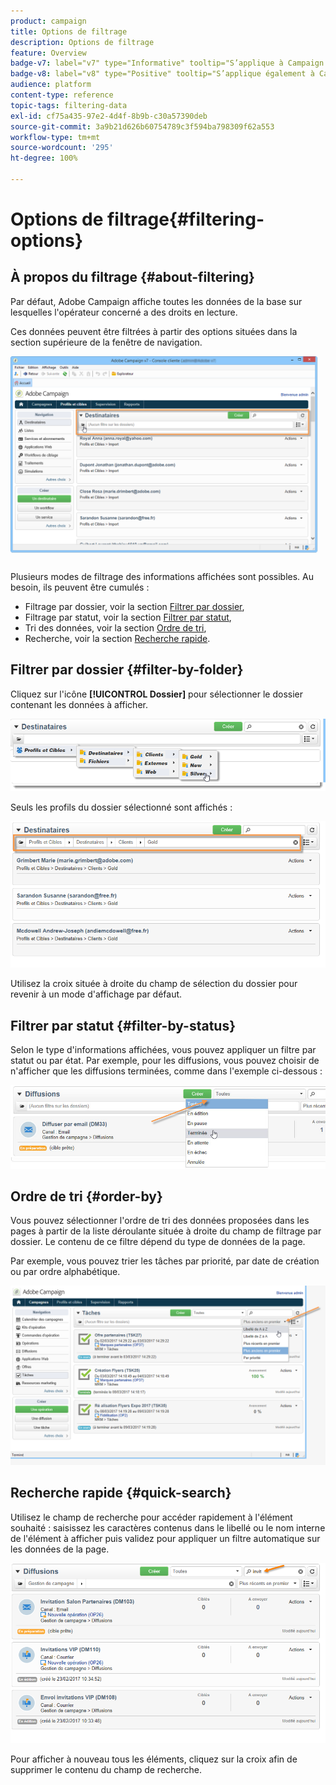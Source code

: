```yaml
---
product: campaign
title: Options de filtrage
description: Options de filtrage
feature: Overview
badge-v7: label="v7" type="Informative" tooltip="S’applique à Campaign Classic v7"
badge-v8: label="v8" type="Positive" tooltip="S’applique également à Campaign v8"
audience: platform
content-type: reference
topic-tags: filtering-data
exl-id: cf75a435-97e2-4d4f-8b9b-c30a57390deb
source-git-commit: 3a9b21d626b60754789c3f594ba798309f62a553
workflow-type: tm+mt
source-wordcount: '295'
ht-degree: 100%

---
```


# Options de filtrage{#filtering-options}



## À propos du filtrage {#about-filtering}

Par défaut, Adobe Campaign affiche toutes les données de la base sur lesquelles l&#39;opérateur concerné a des droits en lecture.

Ces données peuvent être filtrées à partir des options situées dans la section supérieure de la fenêtre de navigation.

![](assets/filter_web_zone.png)

Plusieurs modes de filtrage des informations affichées sont possibles. Au besoin, ils peuvent être cumulés :

* Filtrage par dossier, voir la section [Filtrer par dossier](#filter-by-folder),
* Filtrage par statut, voir la section [Filtrer par statut](#filter-by-status),
* Tri des données, voir la section [Ordre de tri](#order-by),
* Recherche, voir la section [Recherche rapide](#quick-search).

## Filtrer par dossier {#filter-by-folder}

Cliquez sur l&#39;icône **[!UICONTROL Dossier]** pour sélectionner le dossier contenant les données à afficher.

![](assets/filter_web_select_folder.png)

Seuls les profils du dossier sélectionné sont affichés :

![](assets/filter_web_folder_display.png)

Utilisez la croix située à droite du champ de sélection du dossier pour revenir à un mode d&#39;affichage par défaut.

## Filtrer par statut {#filter-by-status}

Selon le type d&#39;informations affichées, vous pouvez appliquer un filtre par statut ou par état. Par exemple, pour les diffusions, vous pouvez choisir de n&#39;afficher que les diffusions terminées, comme dans l&#39;exemple ci-dessous :

![](assets/d_ncs_user_interface_filter_delivery.png)

## Ordre de tri {#order-by}

Vous pouvez sélectionner l&#39;ordre de tri des données proposées dans les pages à partir de la liste déroulante située à droite du champ de filtrage par dossier. Le contenu de ce filtre dépend du type de données de la page.

Par exemple, vous pouvez trier les tâches par priorité, par date de création ou par ordre alphabétique.

![](assets/order_data_sample.png)

## Recherche rapide {#quick-search}

Utilisez le champ de recherche pour accéder rapidement à l&#39;élément souhaité : saisissez les caractères contenus dans le libellé ou le nom interne de l&#39;élément à afficher puis validez pour appliquer un filtre automatique sur les données de la page.

![](assets/d_ncs_user_interface_filter_search.png)

Pour afficher à nouveau tous les éléments, cliquez sur la croix afin de supprimer le contenu du champ de recherche.

